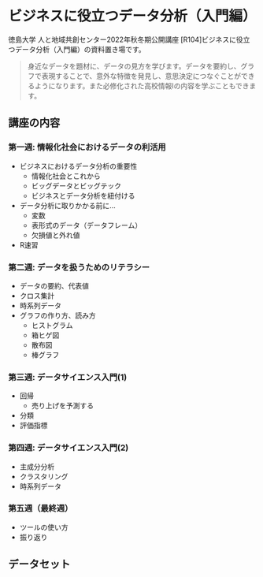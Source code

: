 ビジネスに役立つデータ分析（入門編）
=====================

徳島大学 人と地域共創センター2022年秋冬期公開講座
[R104]ビジネスに役立つデータ分析（入門編）の資料置き場です。

> 身近なデータを題材に、データの見方を学びます。データを要約し、グラフで表現することで、意外な特徴を発見し、意思決定につなぐことができるようになります。また必修化された高校情報Iの内容を学ぶこともできます。

## 講座の内容

### 第一週: 情報化社会におけるデータの利活用

- ビジネスにおけるデータ分析の重要性
    - 情報化社会とこれから
    - ビッグデータとビッグテック
    - ビジネスとデータ分析を紐付ける
- データ分析に取りかかる前に…
    - 変数
    - 表形式のデータ（データフレーム）
    - 欠損値と外れ値
- R速習

### 第二週: データを扱うためのリテラシー

- データの要約、代表値
- クロス集計
- 時系列データ
- グラフの作り方、読み方
    - ヒストグラム
    - 箱ヒゲ図
    - 散布図
    - 棒グラフ


### 第三週: データサイエンス入門(1)

- 回帰
    - 売り上げを予測する
- 分類
- 評価指標

### 第四週: データサイエンス入門(2)

- 主成分分析
- クラスタリング
- 時系列データ

### 第五週（最終週）

- ツールの使い方
- 振り返り

## データセット


